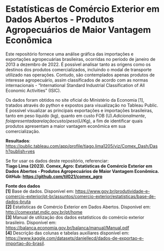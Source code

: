 # Estatísticas de Comércio Exterior em Dados Abertos - Produtos Agropecuários de Maior Vantagem Econômica

Este repositório fornece uma análise gráfica das importações e exportações agropecuárias brasileiras, ocorridas no período de janeiro de 2013 a dezembro de 2022. 
É possível analisar tanto as origens como os destinos dos produtos comercializados, incluindo o modal de transporte utilizado nas operações. Contudo, são contemplados apenas produtos de interesse agropecuário, assim classificados de acordo com as normas internacionais - “International Standard Industrial Classification of All Economic Activities” (ISIC). 

Os dados foram obtidos no site oficial do Ministério da Economia [1], tratados através do python e expostos para visualização no Tableau Public. É possivel visualizar as principais exportações e importações brasileiras, tanto em peso líquido (kg), quanto em custo FOB (U$). Adicionalmente, foi apresentada a relação custo/peso (U$/Kg), a fim de identificar quais produtos apresentam a maior vantagem econômica em sua comercialização.  

**Resultados**: https://public.tableau.com/app/profile/tiago.lima1205/viz/Comex_Dash/Dash?publish=yes  


Se for usar os dados deste repositório, referenciar:  
**Tiago Lima (2023). Comex_Agro: Estatísticas de Comércio Exterior em Dados Abertos - Produtos Agropecuários de Maior Vantagem Econômica. 
GitHub: https://github.com/til021/comex_agro**

**Fonte dos dados**  
**[1]** Base de dados. Disponível em: https://www.gov.br/produtividade-e-comercio-exterior/pt-br/assuntos/comercio-exterior/estatisticas/base-de-dados-bruta  
**[2]** Estatísticas de Comércio Exterior em Dados Abertos. Disponível em: http://comexstat.mdic.gov.br/pt/home  
**[3]** Manual de utilização dos dados estatísticos do comércio exterior brasileiro. Disponível em: https://balanca.economia.gov.br/balanca/manual/Manual.pdf  
**[4]** Descrição das colunas e tabelas auxiliares disponível em: https://www.kaggle.com/datasets/daniellecd/dados-de-exportao-e-importao-do-brasil.  
